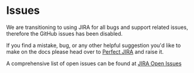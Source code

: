 # Issues

We are transitioning to using JIRA for all bugs and support related issues, therefore the GitHub issues has been disabled.

If you find a mistake, bug, or any other helpful suggestion you'd like to make on the docs please head over to 
[Perfect JIRA](http://jira.perfect.org:8080/servicedesk/customer/portal/1) and raise it.

A comprehensive list of open issues can be found at [JIRA Open Issues](http://jira.perfect.org:8080/projects/ISS/issues)
